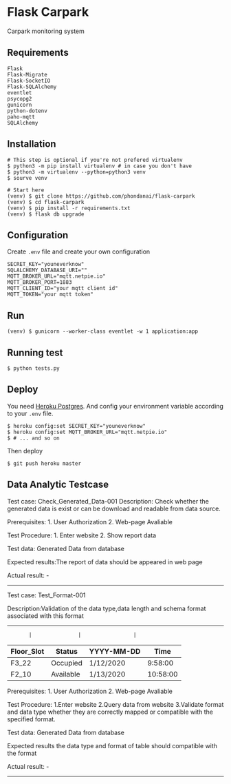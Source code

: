 # Flask Carpark

Carpark monitoring system

## Requirements
```
Flask
Flask-Migrate
Flask-SocketIO
Flask-SQLAlchemy
eventlet
psycopg2
gunicorn
python-dotenv
paho-mqtt
SQLAlchemy
```

## Installation

```
# This step is optional if you're not prefered virtualenv
$ python3 -m pip install virtualenv # in case you don't have
$ python3 -m virtualenv --python=python3 venv
$ sourve venv

# Start here
(venv) $ git clone https://github.com/phondanai/flask-carpark
(venv) $ cd flask-carpark
(venv) $ pip install -r requirements.txt
(venv) $ flask db upgrade
```

## Configuration
Create `.env` file and create your own configuration
```
SECRET_KEY="youneverknow"
SQLALCHEMY_DATABASE_URI=""
MQTT_BROKER_URL="mqtt.netpie.io"
MQTT_BROKER_PORT=1883
MQTT_CLIENT_ID="your mqtt client id"
MQTT_TOKEN="your mqtt token"
```

## Run
```
(venv) $ gunicorn --worker-class eventlet -w 1 application:app
```

## Running test
```
$ python tests.py
```

## Deploy
You need [Heroku Postgres](https://elements.heroku.com/addons/heroku-postgresql).
And config your environment variable according to your `.env` file.
```
$ heroku config:set SECRET_KEY="youneverknow"
$ heroku config:set MQTT_BROKER_URL="mqtt.netpie.io"
$ # ... and so on
```

Then deploy
```
$ git push heroku master
```

## Data Analytic Testcase

Test case: Check_Generated_Data-001
Description: Check whether the generated data is exist or can be download and readable from data source. 

Prerequisites: 
      1. User Authorization
      2. Web-page Avaliable 

Test Procedure:
      1. Enter website 
      2. Show report data

Test data: Generated Data from database 

Expected results:The report of data should be appeared in web page 

Actual result: -

**************************************************************************************************************

Test case: Test_Format-001

Description:Validation of the data type,data length and schema format associated with this format

---------------------------------------------------------
           |               |                 |             
Floor_Slot |	Status       |	YYYY-MM-DD     |	  Time
-----------|---------------|-----------------|-----------
F3_22	     |   Occupied	   |  1/12/2020      |	 9:58:00
F2_10	     |   Available   |	1/13/2020      |	10:58:00
  
Prerequisites:
        1. User Authorization
        2. Web-page Avaliable

Test Procedure:
        1.Enter website
        2.Query data from website
        3.Validate format and data type whether they are correctly mapped or compatible with the specified format.

Test data: Generated Data from database 

Expected results the data type and format of table should compatible with the format 

Actual result: -

*************************************************************************************************************
